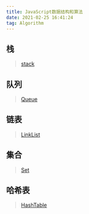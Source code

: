 ```yaml
---
title: JavaScript数据结构和算法
date: 2021-02-25 16:41:24
tag: Algorithm
---
```


## 栈
>[stack](/algorithm/structure-algorithm/stack "栈")

## 队列
>[Queue](/algorithm/structure-algorithm/Queue "队列")

## 链表
>[LinkList](/algorithm/structure-algorithm/LinkList "链表")

## 集合
>[Set](/algorithm/structure-algorithm/Set "集合")

## 哈希表
>[HashTable](/algorithm/structure-algorithm/HashTable "哈希表")